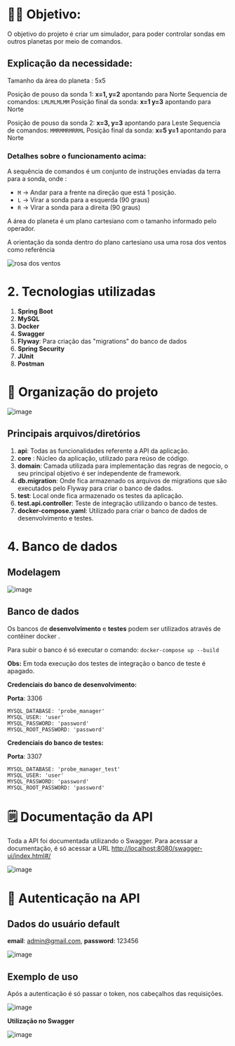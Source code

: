 
# :fist_right::fist_left: Objetivo:

O objetivo do projeto é criar um simulador, para poder controlar sondas em outros planetas por meio de comandos.

## Explicação da necessidade:

Tamanho da área do planeta : 5x5

Posição de pouso da sonda 1: **x=1, y=2** apontando para Norte
Sequencia de comandos: `LMLMLMLMM`
Posição final da sonda: **x=1 y=3** apontando para Norte

Posição de pouso da sonda 2: **x=3, y=3** apontando para Leste
Sequencia de comandos: `MMRMMRMRRML`
Posição final da sonda: **x=5 y=1** apontando para Norte

### Detalhes sobre o funcionamento acima:

A sequência de comandos é um conjunto de instruções enviadas da terra para a sonda, onde :
- `M` -> Andar para a frente na direção que está 1 posição.
- `L` -> Virar a sonda para a esquerda (90 graus)
- `R` -> Virar a sonda para a direita (90 graus)

A área do planeta é um plano cartesiano com o tamanho informado pelo operador.

A orientação da sonda dentro do plano cartesiano usa uma rosa dos ventos como referência

![rosa dos ventos](http://i.imgur.com/li8Ae5L.png "Rosa dos Ventos")

# 2. Tecnologias utilizadas

 1. **Spring Boot**
 2. **MySQL**
 3. **Docker**
 4. **Swagger** 
 5. **Flyway**: Para criação das "migrations" do banco de dados
 6. **Spring Security**
 7. **JUnit** 
 8. **Postman**

# :open_file_folder: Organização do projeto

![image](https://user-images.githubusercontent.com/8002128/167206148-96577fc3-05e9-4906-a26c-70e346b6c3b5.png)

## Principais arquivos/diretórios

 1. **api**: Todas as funcionalidades referente a API da aplicação.
 2. **core** : Núcleo da aplicação, utilizado para reúso de código.
 3. **domain**: Camada utilizada para implementação das regras de negocio, o seu principal objetivo é ser independente de framework.
 4. **db.migration**: Onde fica armazenado os arquivos de migrations que são executados pelo Flyway para criar o banco de dados. 
 5. **test**: Local onde fica armazenado os testes da aplicação.
 6. **test.api.controller**: Teste de integração utilizando o banco de testes.
 7. **docker-compose.yaml**: Utilizado para criar o banco de dados de desenvolvimento e testes.

# 4. Banco de dados

## Modelagem

![image](https://user-images.githubusercontent.com/8002128/167210855-f9b7c2af-05a7-457f-b966-764025a9a481.png)

## Banco de dados

Os bancos de **desenvolvimento** e **testes** podem ser utilizados através de contêiner docker .

Para subir o banco é só executar o comando: `docker-compose up --build`

**Obs:** Em toda execução dos testes de integração o banco de teste é apagado.

**Credenciais do banco de desenvolvimento:** 

**Porta**: 3306

    MYSQL_DATABASE: 'probe_manager'  
	MYSQL_USER: 'user'  
	MYSQL_PASSWORD: 'password'  
	MYSQL_ROOT_PASSWORD: 'password'

**Credenciais do banco de testes:** 

**Porta**: 3307

    MYSQL_DATABASE: 'probe_manager_test'  
	MYSQL_USER: 'user'  
	MYSQL_PASSWORD: 'password'  
	MYSQL_ROOT_PASSWORD: 'password'

# :spiral_notepad: Documentação da API

Toda a API foi documentada utilizando o Swagger.
Para acessar a documentação, é só acessar a URL [http://localhost:8080/swagger-ui/index.html#/](http://localhost:8080/swagger-ui/index.html#/)


![image](https://user-images.githubusercontent.com/8002128/167207909-c77ee9a2-e398-41ba-93fb-c8a5b1e37572.png)


# :closed_lock_with_key: Autenticação na API

## Dados do usuário default

  **email**: admin@gmail.com,
  **password**: 123456

![image](https://user-images.githubusercontent.com/8002128/167209153-524f516e-c66f-4e33-8ea9-605bb410e198.png)


## Exemplo de uso

Após a autenticação é só passar o token, nos cabeçalhos das requisições.

![image](https://user-images.githubusercontent.com/8002128/167209840-bb58c8fd-df2d-4e5d-aac0-c7d030358a34.png)

**Utilização no Swagger**

![image](https://user-images.githubusercontent.com/8002128/167209995-c3ae2dab-8d42-42de-a38a-6f1bbacb8032.png)




